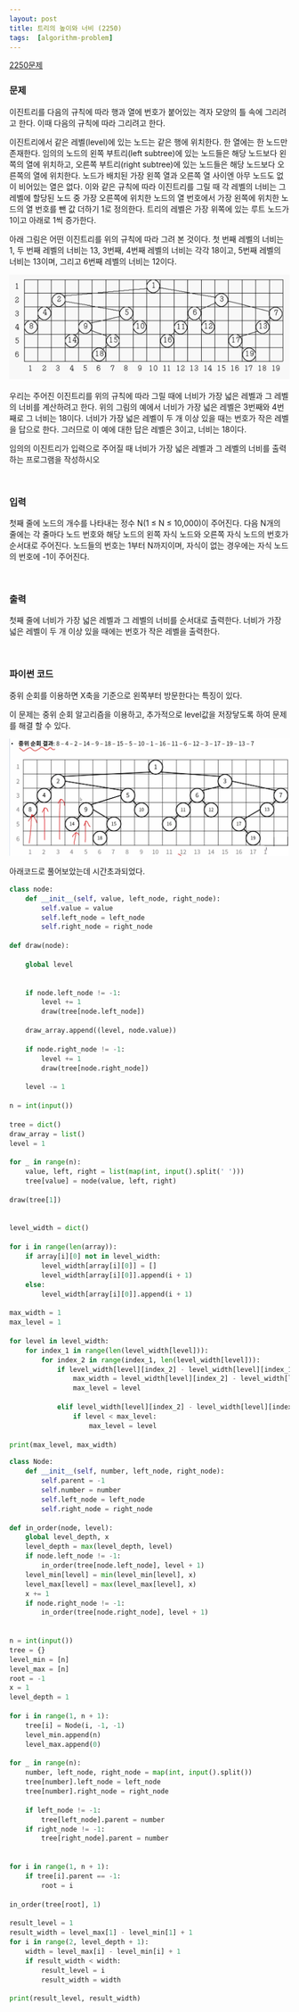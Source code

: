 ```yaml
---
layout: post
title: 트리의 높이와 너비 (2250)
tags:  [algorithm-problem]
---
```


[2250문제](https://www.acmicpc.net/problem/2250)

### 문제
이진트리를 다음의 규칙에 따라 행과 열에 번호가 붙어있는 격자 모양의 틀 속에 그리려고 한다. 이때 다음의 규칙에 따라 그리려고 한다.

이진트리에서 같은 레벨(level)에 있는 노드는 같은 행에 위치한다.
한 열에는 한 노드만 존재한다.
임의의 노드의 왼쪽 부트리(left subtree)에 있는 노드들은 해당 노드보다 왼쪽의 열에 위치하고, 오른쪽 부트리(right subtree)에 있는 노드들은 해당 노드보다 오른쪽의 열에 위치한다.
노드가 배치된 가장 왼쪽 열과 오른쪽 열 사이엔 아무 노드도 없이 비어있는 열은 없다.
이와 같은 규칙에 따라 이진트리를 그릴 때 각 레벨의 너비는 그 레벨에 할당된 노드 중 가장 오른쪽에 위치한 노드의 열 번호에서 가장 왼쪽에 위치한 노드의 열 번호를 뺀 값 더하기 1로 정의한다. 트리의 레벨은 가장 위쪽에 있는 루트 노드가 1이고 아래로 1씩 증가한다.

아래 그림은 어떤 이진트리를 위의 규칙에 따라 그려 본 것이다. 첫 번째 레벨의 너비는 1, 두 번째 레벨의 너비는 13, 3번째, 4번째 레벨의 너비는 각각 18이고, 5번째 레벨의 너비는 13이며, 그리고 6번째 레벨의 너비는 12이다.

![Alt text](/public/post/2020_01_13_2250/howto_2.png)

우리는 주어진 이진트리를 위의 규칙에 따라 그릴 때에 너비가 가장 넓은 레벨과 그 레벨의 너비를 계산하려고 한다. 위의 그림의 예에서 너비가 가장 넓은 레벨은 3번째와 4번째로 그 너비는 18이다. 너비가 가장 넓은 레벨이 두 개 이상 있을 때는 번호가 작은 레벨을 답으로 한다. 그러므로 이 예에 대한 답은 레벨은 3이고, 너비는 18이다.

임의의 이진트리가 입력으로 주어질 때 너비가 가장 넓은 레벨과 그 레벨의 너비를 출력하는 프로그램을 작성하시오


&nbsp;


### 입력
첫째 줄에 노드의 개수를 나타내는 정수 N(1 ≤ N ≤ 10,000)이 주어진다. 다음 N개의 줄에는 각 줄마다 노드 번호와 해당 노드의 왼쪽 자식 노드와 오른쪽 자식 노드의 번호가 순서대로 주어진다. 노드들의 번호는 1부터 N까지이며, 자식이 없는 경우에는 자식 노드의 번호에 -1이 주어진다.

&nbsp;

### 출력
첫째 줄에 너비가 가장 넓은 레벨과 그 레벨의 너비를 순서대로 출력한다. 너비가 가장 넓은 레벨이 두 개 이상 있을 때에는 번호가 작은 레벨을 출력한다.


&nbsp;

### 파이썬 코드

중위 순회를 이용하면 X축을 기준으로 왼쪽부터 방문한다는 특징이 있다.

이 문제는 중위 순회 알고리즘을 이용하고, 추가적으로 level값을 저장닿도록 하여 문제를 해결 할 수 있다.

![Alt text](/public/post/2020_01_13_2250/howto_1.png)

아래코드로 풀어보았는데 시간초과되었다.
~~~python
class node:
    def __init__(self, value, left_node, right_node):
        self.value = value
        self.left_node = left_node
        self.right_node = right_node

def draw(node):

    global level


    if node.left_node != -1:
        level += 1
        draw(tree[node.left_node])

    draw_array.append((level, node.value))

    if node.right_node != -1:
        level += 1
        draw(tree[node.right_node])

    level -= 1

n = int(input())

tree = dict()
draw_array = list()
level = 1

for _ in range(n):
    value, left, right = list(map(int, input().split(' ')))
    tree[value] = node(value, left, right)

draw(tree[1])


level_width = dict()

for i in range(len(array)):
    if array[i][0] not in level_width:
        level_width[array[i][0]] = []
        level_width[array[i][0]].append(i + 1)
    else:
        level_width[array[i][0]].append(i + 1)

max_width = 1
max_level = 1

for level in level_width:
    for index_1 in range(len(level_width[level])):
        for index_2 in range(index_1, len(level_width[level])):
            if level_width[level][index_2] - level_width[level][index_1] + 1 > max_width:
                max_width = level_width[level][index_2] - level_width[level][index_1] + 1
                max_level = level

            elif level_width[level][index_2] - level_width[level][index_1] + 1 == max_width:
                if level < max_level:
                    max_level = level

print(max_level, max_width)
~~~

~~~python
class Node:
    def __init__(self, number, left_node, right_node):
        self.parent = -1
        self.number = number
        self.left_node = left_node
        self.right_node = right_node

def in_order(node, level):
    global level_depth, x
    level_depth = max(level_depth, level)
    if node.left_node != -1:
        in_order(tree[node.left_node], level + 1)
    level_min[level] = min(level_min[level], x)
    level_max[level] = max(level_max[level], x)
    x += 1
    if node.right_node != -1:
        in_order(tree[node.right_node], level + 1)


n = int(input())
tree = {}
level_min = [n]
level_max = [n]
root = -1
x = 1
level_depth = 1

for i in range(1, n + 1):
    tree[i] = Node(i, -1, -1)
    level_min.append(n)
    level_max.append(0)

for _ in range(n):
    number, left_node, right_node = map(int, input().split())
    tree[number].left_node = left_node
    tree[number].right_node = right_node

    if left_node != -1:
        tree[left_node].parent = number
    if right_node != -1:
        tree[right_node].parent = number


for i in range(1, n + 1):
    if tree[i].parent == -1:
        root = i

in_order(tree[root], 1)

result_level = 1
result_width = level_max[1] - level_min[1] + 1
for i in range(2, level_depth + 1):
    width = level_max[i] - level_min[i] + 1
    if result_width < width:
        result_level = i
        result_width = width

print(result_level, result_width)
~~~
